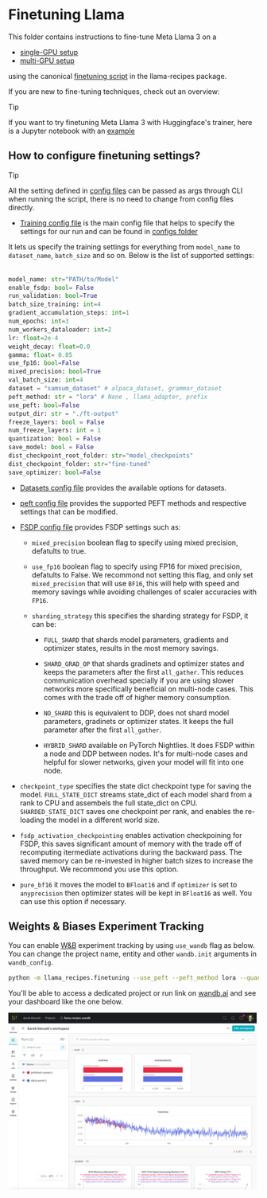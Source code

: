# Finetuning Llama

This folder contains instructions to fine-tune Meta Llama 3 on a
* [single-GPU setup](./singlegpu_finetuning.md)
* [multi-GPU setup](./multigpu_finetuning.md)

using the canonical [finetuning script](../../src/llama_recipes/finetuning.py) in the llama-recipes package.

If you are new to fine-tuning techniques, check out an overview: [](./LLM_finetuning_overview.md)

> [!TIP]
> If you want to try finetuning Meta Llama 3 with Huggingface's trainer, here is a Jupyter notebook with an [example](./huggingface_trainer/peft_finetuning.ipynb)


## How to configure finetuning settings?

> [!TIP]
> All the setting defined in [config files](../../src/llama_recipes/configs/) can be passed as args through CLI when running the script, there is no need to change from config files directly.


* [Training config file](../../src/llama_recipes/configs/training.py) is the main config file that helps to specify the settings for our run and can be found in [configs folder](../../src/llama_recipes/configs/)

It lets us specify the training settings for everything from `model_name` to `dataset_name`, `batch_size` and so on. Below is the list of supported settings:

```python

model_name: str="PATH/to/Model"
enable_fsdp: bool= False
run_validation: bool=True
batch_size_training: int=4
gradient_accumulation_steps: int=1
num_epochs: int=3
num_workers_dataloader: int=2
lr: float=2e-4
weight_decay: float=0.0
gamma: float= 0.85
use_fp16: bool=False
mixed_precision: bool=True
val_batch_size: int=4
dataset = "samsum_dataset" # alpaca_dataset, grammar_dataset
peft_method: str = "lora" # None , llama_adapter, prefix
use_peft: bool=False
output_dir: str = "./ft-output"
freeze_layers: bool = False
num_freeze_layers: int = 1
quantization: bool = False
save_model: bool = False
dist_checkpoint_root_folder: str="model_checkpoints"
dist_checkpoint_folder: str="fine-tuned"
save_optimizer: bool=False

```

* [Datasets config file](../../src/llama_recipes/configs/datasets.py) provides the available options for datasets.

* [peft config file](../../src/llama_recipes/configs/peft.py) provides the supported PEFT methods and respective settings that can be modified.

* [FSDP config file](../../src/llama_recipes/configs/fsdp.py) provides FSDP settings such as:

    * `mixed_precision` boolean flag to specify using mixed precision, defatults to true.

    * `use_fp16` boolean flag to specify using FP16 for mixed precision, defatults to False. We recommond not setting this flag, and only set `mixed_precision` that will use `BF16`, this will help with speed and memory savings while avoiding challenges of scaler accuracies with `FP16`.

    *  `sharding_strategy` this specifies the sharding strategy for FSDP, it can be:
        * `FULL_SHARD` that shards model parameters, gradients and optimizer states, results in the most memory savings.

        * `SHARD_GRAD_OP` that shards gradinets and optimizer states and keeps the parameters after the first `all_gather`. This reduces communication overhead specially if you are using slower networks more specifically beneficial on multi-node cases. This comes with the trade off of higher memory consumption.

        * `NO_SHARD` this is equivalent to DDP, does not shard model parameters, gradinets or optimizer states. It keeps the full parameter after the first `all_gather`.

        * `HYBRID_SHARD` available on PyTorch Nightlies. It does FSDP within a node and DDP between nodes. It's for multi-node cases and helpful for slower networks, given your model will fit into one node.

* `checkpoint_type` specifies the state dict checkpoint type for saving the model. `FULL_STATE_DICT` streams state_dict of each model shard from a rank to CPU and assembels the full state_dict on CPU. `SHARDED_STATE_DICT` saves one checkpoint per rank, and enables the re-loading the model in a different world size.

* `fsdp_activation_checkpointing` enables activation checkpoining for FSDP, this saves significant amount of memory with the trade off of recomputing itermediate activations during the backward pass. The saved memory can be re-invested in higher batch sizes to increase the throughput. We recommond you use this option.

* `pure_bf16` it moves the  model to `BFloat16` and if `optimizer` is set to `anyprecision` then optimizer states will be kept in `BFloat16` as well. You can use this option if necessary.


## Weights & Biases Experiment Tracking

You can enable [W&B](https://wandb.ai/) experiment tracking by using `use_wandb` flag as below. You can change the project name, entity and other `wandb.init` arguments in `wandb_config`.

```bash
python -m llama_recipes.finetuning --use_peft --peft_method lora --quantization --model_name /patht_of_model_folder/8B --output_dir Path/to/save/PEFT/model --use_wandb
```
You'll be able to access a dedicated project or run link on [wandb.ai](https://wandb.ai) and see your dashboard like the one below.
<div style="display: flex;">
    <img src="../../docs/images/wandb_screenshot.png" alt="wandb screenshot" width="500" />
</div>
